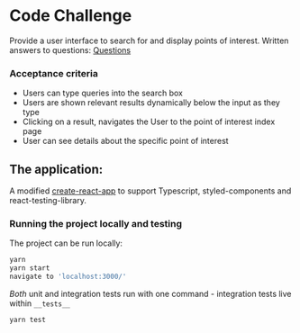 # Code Challenge

Provide a user interface to search for and display points of interest.
Written answers to questions: [Questions](./QUESTIONS.md)

### Acceptance criteria
* Users can type queries into the search box
* Users are shown relevant results dynamically below the input as they type
* Clicking on a result, navigates the User to the point of interest index page
* User can see details about the specific point of interest

## The application:

A modified [create-react-app](https://facebook.github.io/create-react-app/) to support Typescript, styled-components and  react-testing-library.

### Running the project locally and testing

The project can be run locally:

```sh
yarn
yarn start
navigate to 'localhost:3000/'
```

_Both_ unit and integration tests run with one command - integration tests live within `__tests__`

 
```sh
yarn test
```
